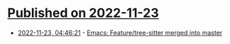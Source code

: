 # [Published on 2022-11-23](index.md)

* [2022-11-23, 04:46:21](https://news.ycombinator.com/item?id=33715321) - [Emacs: Feature/tree-sitter merged into master](https://lists.gnu.org/archive/html/emacs-devel/2022-11/msg01443.html)
